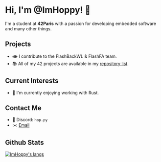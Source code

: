 # Hi, I'm @ImHoppy! 👋
I'm a student at **42Paris** with a passion for developing embedded software and many other things.

## Projects
- 👪 I contribute to the FlashBackWL & FlashFA team.
- 📚 All of my 42 projects are available in my [repository list](../../../?tab=repositories&q=42-).

## Current Interests
- 🌱 I'm currently enjoying working with Rust.

## Contact Me
- 💬 Discord: `hop.py`
- ✉️ [Email](mailto:dev.hoppy@gmail.com)

## Github Stats
<!---[![42 stats](https://badge42.vercel.app/api/v2/stats/cl1c0qe15000609mua7kwra5d?cursusId=21)](https://github.com/JaeSeoKim/badge42)--->
[![ImHoppy's langs](https://github-readme-stats.vercel.app/api/top-langs/?username=imhoppy&layout=compact&theme=dark&exclude_repo=github-readme-stats,react-leaflet-heatmap-layer&hide=Roff)](https://github.com/anuraghazra/github-readme-stats)

<!---
ImHoppy/ImHoppy is a ✨ special ✨ repository because its `README.md` (this file) appears on your GitHub profile.
You can click the Preview link to take a look at your changes.
--->
